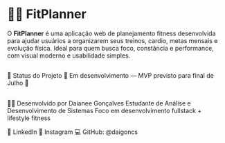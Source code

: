 # 🏋️‍♀️ FitPlanner

O **FitPlanner** é uma aplicação web de planejamento fitness desenvolvida para ajudar usuários a organizarem seus treinos, cardio, metas mensais e evolução física. Ideal para quem busca foco, constância e performance, com visual moderno e usabilidade simples.
##
📌 Status do Projeto
🚧 Em desenvolvimento — MVP previsto para final de Julho 🚀

##
👩‍💻 Desenvolvido por
Daianee Gonçalves
Estudante de Análise e Desenvolvimento de Sistemas
Foco em desenvolvimento fullstack + lifestyle fitness

🔗 LinkedIn
📸 Instagram
💻 GitHub: @daigoncs

